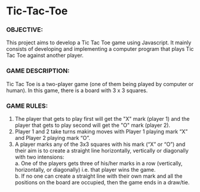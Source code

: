 # Tic-Tac-Toe

### OBJECTIVE:
This project aims to develop a Tic Tac Toe game using Javascript. It mainly consists of developing and implementing a computer program that plays Tic Tac Toe against another player.<br/>

### GAME DESCRIPTION:
Tic Tac Toe is a two-player game (one of them being played by computer or human). In this game, there is a board with 3 x 3 squares.<br/>

### GAME RULES:
1.	The player that gets to play first will get the "X" mark (player 1) and the player that gets to play second will get the "O" mark (player 2).
2.	Player 1 and 2 take turns making moves with Player 1 playing mark “X” and Player 2 playing mark “O”.
3.	A player marks any of the 3x3 squares with his mark (“X” or “O”) and their aim is to create a straight line horizontally, vertically or diagonally with two intensions:<br/>
a.	One of the players gets three of his/her marks in a row (vertically, horizontally, or diagonally) i.e. that player wins the game.<br/>
b.	If no one can create a straight line with their own mark and all the positions on the board are occupied, then the game ends in a  draw/tie.
